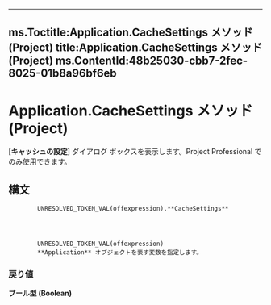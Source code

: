 

---
ms.Toctitle:Application.CacheSettings メソッド (Project)
title:Application.CacheSettings メソッド (Project)
ms.ContentId:48b25030-cbb7-2fec-8025-01b8a96bf6eb
---
# Application.CacheSettings メソッド (Project)




[**キャッシュの設定**] ダイアログ ボックスを表示します。Project Professional でのみ使用できます。

## 構文

            UNRESOLVED_TOKEN_VAL(offexpression).**CacheSettings**




            UNRESOLVED_TOKEN_VAL(offexpression)
            **Application** オブジェクトを表す変数を指定します。

### 戻り値
**ブール型 (Boolean)**






